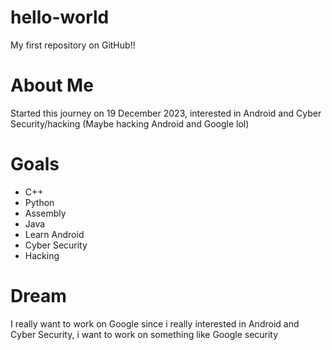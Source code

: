 # hello-world
My first repository on GitHub!!

# About Me
Started this journey on 19 December 2023, interested in Android and Cyber Security/hacking (Maybe hacking Android and Google lol)

# Goals

- C++
- Python
- Assembly
- Java
- Learn Android
- Cyber Security
- Hacking

# Dream
I really want to work on Google since i really interested in Android and Cyber Security, i want to work on something like Google security

